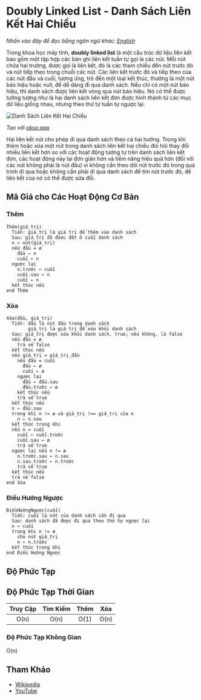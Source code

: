 # Doubly Linked List - Danh Sách Liên Kết Hai Chiều

_Nhấn vào đây để đọc bằng ngôn ngữ khác:_
[_English_](README.en-EN.md)

Trong khoa học máy tính, **doubly linked list** là một cấu trúc dữ liệu liên kết bao gồm một tập hợp các bản ghi liên kết tuần tự gọi là các nút. Mỗi nút chứa hai trường, được gọi là liên kết, đó là các tham chiếu đến nút trước đó và nút tiếp theo trong chuỗi các nút. Các liên kết trước đó và tiếp theo của các nút đầu và cuối, tương ứng, trỏ đến một loại kết thúc, thường là một nút báo hiệu hoặc null, để dễ dàng đi qua danh sách. Nếu chỉ có một nút báo hiệu, thì danh sách được liên kết vòng qua nút báo hiệu. Nó có thể được tưởng tượng như là hai danh sách liên kết đơn được hình thành từ các mục dữ liệu giống nhau, nhưng theo thứ tự tuần tự ngược lại.

![Danh Sách Liên Kết Hai Chiều](./images/doubly-linked-list.jpeg)

_Tạo với [okso.app](https://okso.app)_

Hai liên kết nút cho phép đi qua danh sách theo cả hai hướng. Trong khi thêm hoặc xóa một nút trong danh sách liên kết hai chiều đòi hỏi thay đổi nhiều liên kết hơn so với các hoạt động tương tự trên danh sách liên kết đơn, các hoạt động này lại đơn giản hơn và tiềm năng hiệu quả hơn (đối với các nút không phải là nút đầu) vì không cần theo dõi nút trước đó trong quá trình đi qua hoặc không cần phải đi qua danh sách để tìm nút trước đó, để liên kết của nó có thể được sửa đổi.

## Mã Giả cho Các Hoạt Động Cơ Bản

### Thêm

```text
Thêm(giá_trị)
  Tiền: giá_trị là giá trị để thêm vào danh sách
  Sau: giá_trị đã được đặt ở cuối danh sách
  n ← nút(giá_trị)
  nếu đầu = ø
    đầu ← n
    cuối ← n
  ngược lại
    n.trước ← cuối
    cuối.sau ← n
    cuối ← n
  kết thúc nếu
end Thêm
```

### Xóa

```text
Xóa(đầu, giá_trị)
  Tiền: đầu là nút đầu trong danh sách
        giá_trị là giá trị để xóa khỏi danh sách
  Sau: giá_trị được xóa khỏi danh sách, true; nếu không, là false
  nếu đầu = ø
    trả về false
  kết thúc nếu
  nếu giá_trị = giá_trị_đầu
    nếu đầu = cuối
      đầu ← ø
      cuối ← ø
    ngược lại
      đầu ← đầu.sau
      đầu.trước ← ø
    kết thúc nếu
    trả về true
  kết thúc nếu
  n ← đầu.sau
  trong khi n != ø và giá_trị !== giá_trị của n
    n ← n.sau
  kết thúc trong khi
  nếu n = cuối
    cuối ← cuối.trước
    cuối.sau ← ø
    trả về true
  ngược lại nếu n != ø
    n.trước.sau ← n.sau
    n.sau.trước ← n.trước
    trả về true
  kết thúc nếu
  trả về false
end Xóa
```

### Điều Hướng Ngược

```text
ĐiềuHướngNgược(cuối)
  Tiền: cuối là nút của danh sách cần đi qua
  Sau: danh sách đã được đi qua theo thứ tự ngược lại
  n ← cuối
  trong khi n != ø
    cho nút giá_trị
    n ← n.trước
  kết thúc trong khi
end Điều Hướng Ngược
```

## Độ Phức Tạp

## Độ Phức Tạp Thời Gian

| Truy Cập | Tìm Kiếm | Thêm | Xóa  |
| :------: | :------: | :--: | :--: |
|   O(n)   |   O(n)   | O(1) | O(n) |

### Độ Phức Tạp Không Gian

O(n)

## Tham Khảo

- [Wikipedia](https://en.wikipedia.org/wiki/Doubly_linked_list)
- [YouTube](https://www.youtube.com/watch?v=JdQeNxWCguQ&t=7s&index=72&list=PLLXdhg_r2hKA7DPDsunoDZ-Z769jWn4R8)
